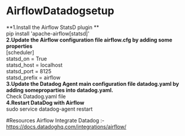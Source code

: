 # AirflowDatadogsetup
**1.Install the Airflow StatsD plugin **
<br>
    pip install 'apache-airflow[statsd]'
    <br>
**2.Update the Airflow configuration file airflow.cfg by adding some properties**
<br>
[scheduler]
<br>
statsd_on = True<br>
statsd_host = localhost<br>
statsd_port = 8125<br>
statsd_prefix = airflow<br>
**3.Update the Datadog Agent main configuration file datadog.yaml by adding someproparties into datadog.yaml.**<br>
    Check Datadog.yaml file<br>
**4.Restart DataDog with Airflow**<br>
    sudo service datadog-agent restart
    
#Resources
Airflow Integrate Datadog :- https://docs.datadoghq.com/integrations/airflow/


